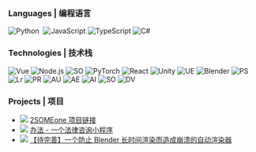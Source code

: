 <!--[![](https://raw.githubusercontent.com/adamalston/adamalston/master/profile.gif)](https://www.adamalston.com/) If you want the template for my gif, email me! -->

### Languages | 编程语言

![Python](https://img.shields.io/badge/-Python-000?&logo=Python)  
![JavaScript](https://img.shields.io/badge/-JavaScript-000?&logo=JavaScript)
![TypeScript](https://img.shields.io/badge/-TypeScript-000?&logo=TypeScript)
![C#](https://img.shields.io/badge/-C_Sharp-000?&logo=C)

### Technologies | 技术栈

![Vue](https://img.shields.io/badge/-Vue-000?&logo=vuedotjs)
![Node.js](https://img.shields.io/badge/-Node.js-000?&logo=node.js)
![SO](https://img.shields.io/badge/-Taro-000?&logo=taro)
![PyTorch](https://img.shields.io/badge/-PyTorch-000?&logo=PyTorch)
![React](https://img.shields.io/badge/-React-000?&logo=React)
![Unity](https://img.shields.io/badge/-Unity-000?&logo=unity)
![UE](https://img.shields.io/badge/-Unreal_Engine-000?&logo=unrealengine)
![Blender](https://img.shields.io/badge/-Blender-000?&logo=blender)
![PS](https://img.shields.io/badge/-Adobe_Photo_Shop-000?&logo=adobephotoshop)
![Lr](https://img.shields.io/badge/-Adobe_Lightroom-000?&logo=adobelightroomclassic)
![PR](https://img.shields.io/badge/-Adobe_Premiere_Pro-000?&logo=adobepremierepro)
![AU](https://img.shields.io/badge/-Adobe_Audition-000?&logo=adobeaudition)
![AE](https://img.shields.io/badge/-Adobe_After_effects-000?&logo=adobeaftereffects)
![AI](https://img.shields.io/badge/-Adobe_Illustrator-000?&logo=adobeillustrator)
![SO](https://img.shields.io/badge/-Studio_One-000?&logo=)
![DV](https://img.shields.io/badge/-Davinci_Resolve-000?&logo=davinciresolve)

### Projects | 项目

- ![](https://img.shields.io/badge/2SOMEone-for_live_streaming_all_in_one_tools-blue)
<a href="https://2some.one/">2SOMEone 项目链接</a>
- ![](https://img.shields.io/badge/Solutionlab-Legal_Advice_WeChat_Mini_Program-blue)
<a href=" https://mp.weixin.qq.com/mp/profile_ext?action=home&__biz=MzkxNTY1ODg5MA==">办法 - 一个法律咨询小程序</a>
- ![](https://img.shields.io/badge/AutoBlenderRenderer-Blender_crash_proof_auto_renderer-orange)
<a href="https://github.com/LingChen-tsjmdlc/check_the_Blender_program_is_running">【待完善】一个防止 Blender 长时间渲染而造成崩溃的自动渲染器</a>
